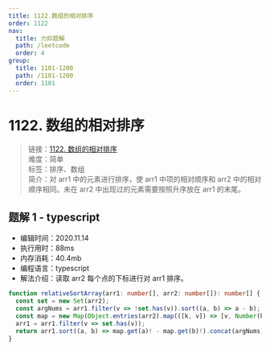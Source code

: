 ```yaml
---
title: 1122.数组的相对排序
order: 1122
nav:
  title: 力扣题解
  path: /leetcode
  order: 4
group:
  title: 1101-1200
  path: /1101-1200
  order: 1101
---
```


# 1122. 数组的相对排序

> 链接：[1122. 数组的相对排序](https://leetcode-cn.com/problems/relative-sort-array/)  
> 难度：简单  
> 标签：排序、数组  
> 简介：对 arr1 中的元素进行排序，使 arr1 中项的相对顺序和 arr2 中的相对顺序相同。未在 arr2 中出现过的元素需要按照升序放在 arr1 的末尾。

## 题解 1 - typescript

- 编辑时间：2020.11.14
- 执行用时：88ms
- 内存消耗：40.4mb
- 编程语言：typescript
- 解法介绍：读取 arr2 每个点的下标进行对 arr1 排序。

```typescript
function relativeSortArray(arr1: number[], arr2: number[]): number[] {
  const set = new Set(arr2);
  const argNums = arr1.filter(v => !set.has(v)).sort((a, b) => a - b);
  const map = new Map(Object.entries(arr2).map(([k, v]) => [v, Number(k)]));
  arr1 = arr1.filter(v => set.has(v));
  return arr1.sort((a, b) => map.get(a)! - map.get(b)!).concat(argNums);
}
```
